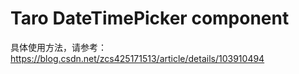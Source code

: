   # Taro DateTimePicker component
具体使用方法，请参考：https://blog.csdn.net/zcs425171513/article/details/103910494
